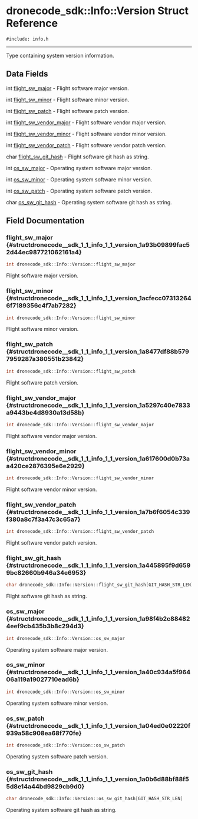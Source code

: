 # dronecode_sdk::Info::Version Struct Reference
`#include: info.h`

----


Type containing system version information. 


## Data Fields


int [flight_sw_major](#structdronecode__sdk_1_1_info_1_1_version_1a93b09899fac52d44ec987721062161a4)  - Flight software major version.

int [flight_sw_minor](#structdronecode__sdk_1_1_info_1_1_version_1acfecc073132646f7189356c4f7ab7282)  - Flight software minor version.

int [flight_sw_patch](#structdronecode__sdk_1_1_info_1_1_version_1a8477df88b5797959287a380551b23842)  - Flight software patch version.

int [flight_sw_vendor_major](#structdronecode__sdk_1_1_info_1_1_version_1a5297c40e7833a9443be4d8930a13d58b)  - Flight software vendor major version.

int [flight_sw_vendor_minor](#structdronecode__sdk_1_1_info_1_1_version_1a617600d0b73aa420ce2876395e6e2929)  - Flight software vendor minor version.

int [flight_sw_vendor_patch](#structdronecode__sdk_1_1_info_1_1_version_1a7b6f6054c339f380a8c7f3a47c3c65a7)  - Flight software vendor patch version.

char [flight_sw_git_hash](#structdronecode__sdk_1_1_info_1_1_version_1a445895f9d6599bc82660b946a34e6953)  - Flight software git hash as string.

int [os_sw_major](#structdronecode__sdk_1_1_info_1_1_version_1a98f4b2c884824eef9cb435b3b8c294d3)  - Operating system software major version.

int [os_sw_minor](#structdronecode__sdk_1_1_info_1_1_version_1a40c934a5f96406a119a19027710ead6b)  - Operating system software minor version.

int [os_sw_patch](#structdronecode__sdk_1_1_info_1_1_version_1a04ed0e02220f939a58c908ea68f770fe)  - Operating system software patch version.

char [os_sw_git_hash](#structdronecode__sdk_1_1_info_1_1_version_1a0b6d88bf88f55d8e14a44bd9829cb9d0)  - Operating system software git hash as string.


## Field Documentation


### flight_sw_major {#structdronecode__sdk_1_1_info_1_1_version_1a93b09899fac52d44ec987721062161a4}

```cpp
int dronecode_sdk::Info::Version::flight_sw_major
```


Flight software major version.


### flight_sw_minor {#structdronecode__sdk_1_1_info_1_1_version_1acfecc073132646f7189356c4f7ab7282}

```cpp
int dronecode_sdk::Info::Version::flight_sw_minor
```


Flight software minor version.


### flight_sw_patch {#structdronecode__sdk_1_1_info_1_1_version_1a8477df88b5797959287a380551b23842}

```cpp
int dronecode_sdk::Info::Version::flight_sw_patch
```


Flight software patch version.


### flight_sw_vendor_major {#structdronecode__sdk_1_1_info_1_1_version_1a5297c40e7833a9443be4d8930a13d58b}

```cpp
int dronecode_sdk::Info::Version::flight_sw_vendor_major
```


Flight software vendor major version.


### flight_sw_vendor_minor {#structdronecode__sdk_1_1_info_1_1_version_1a617600d0b73aa420ce2876395e6e2929}

```cpp
int dronecode_sdk::Info::Version::flight_sw_vendor_minor
```


Flight software vendor minor version.


### flight_sw_vendor_patch {#structdronecode__sdk_1_1_info_1_1_version_1a7b6f6054c339f380a8c7f3a47c3c65a7}

```cpp
int dronecode_sdk::Info::Version::flight_sw_vendor_patch
```


Flight software vendor patch version.


### flight_sw_git_hash {#structdronecode__sdk_1_1_info_1_1_version_1a445895f9d6599bc82660b946a34e6953}

```cpp
char dronecode_sdk::Info::Version::flight_sw_git_hash[GIT_HASH_STR_LEN]
```


Flight software git hash as string.


### os_sw_major {#structdronecode__sdk_1_1_info_1_1_version_1a98f4b2c884824eef9cb435b3b8c294d3}

```cpp
int dronecode_sdk::Info::Version::os_sw_major
```


Operating system software major version.


### os_sw_minor {#structdronecode__sdk_1_1_info_1_1_version_1a40c934a5f96406a119a19027710ead6b}

```cpp
int dronecode_sdk::Info::Version::os_sw_minor
```


Operating system software minor version.


### os_sw_patch {#structdronecode__sdk_1_1_info_1_1_version_1a04ed0e02220f939a58c908ea68f770fe}

```cpp
int dronecode_sdk::Info::Version::os_sw_patch
```


Operating system software patch version.


### os_sw_git_hash {#structdronecode__sdk_1_1_info_1_1_version_1a0b6d88bf88f55d8e14a44bd9829cb9d0}

```cpp
char dronecode_sdk::Info::Version::os_sw_git_hash[GIT_HASH_STR_LEN]
```


Operating system software git hash as string.

